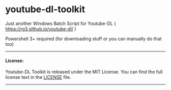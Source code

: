 # youtube-dl-toolkit
Just another Windows Batch Script for Youtube-DL ( https://rg3.github.io/youtube-dl/ )

Powershell 3+ required (for downloading stuff or you can manually do that too)

----------

####  License:

 Youtube-DL Toolkit is released under the MIT License. You can find the full license text
in the [LICENSE](./LICENSE) file.

----------
